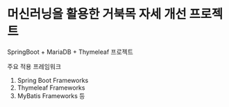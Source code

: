 # 머신러닝을 활용한 거북목 자세 개선 프로젝트
SpringBoot + MariaDB + Thymeleaf 프로젝트

주요 적용 프레임워크
1. Spring Boot Frameworks
2. Thymeleaf Frameworks
3. MyBatis Frameworks 등
